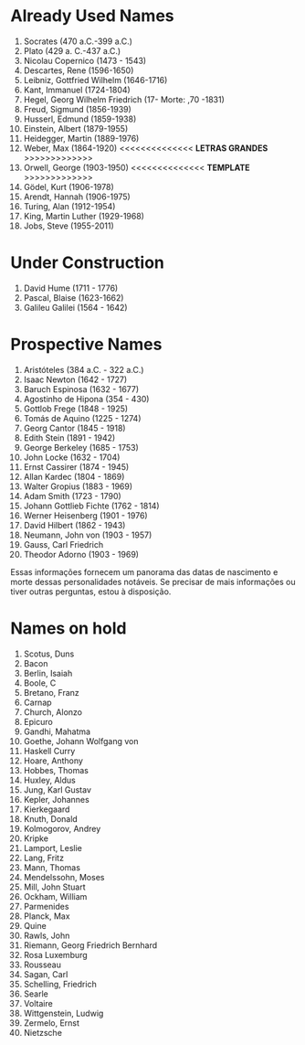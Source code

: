 # Already Used Names

1. Socrates (470 a.C.-399 a.C.)
2. Plato (429 a. C.-437 a.C.)
3.  Nicolau Copernico (1473 - 1543) 
4. Descartes, Rene (1596-1650)
5. Leibniz, Gottfried Wilhelm (1646-1716)
6. Kant, Immanuel (1724-1804)
7. Hegel, Georg Wilhelm Friedrich (17- Morte: ,70 -1831)
8.  Freud, Sigmund (1856-1939)
9.  Husserl, Edmund (1859-1938)
10. Einstein, Albert (1879-1955)
11. Heidegger, Martin (1889-1976)
12. Weber, Max (1864-1920)     <<<<<<<<<<<<<< **LETRAS GRANDES** >>>>>>>>>>>>>
13. Orwell, George (1903-1950) <<<<<<<<<<<<<< **TEMPLATE** >>>>>>>>>>>>>
14. Gödel, Kurt (1906-1978)
15. Arendt, Hannah (1906-1975)
16. Turing, Alan (1912-1954)
17. King, Martin Luther (1929-1968)
18. Jobs, Steve (1955-2011)

# Under Construction

1. David Hume (1711 - 1776) 
2. Pascal, Blaise (1623-1662) 
3. Galileu Galilei (1564 - 1642)

# Prospective Names

1. Aristóteles (384 a.C. - 322 a.C.)
2. Isaac Newton (1642 - 1727)
3. Baruch Espinosa (1632 - 1677)
4. Agostinho de Hipona (354 - 430)
5. Gottlob Frege (1848 - 1925)
6. Tomás de Aquino (1225 - 1274)
7. Georg Cantor (1845 - 1918)
8. Edith Stein (1891 - 1942)
9.  George Berkeley (1685 - 1753)
10. John Locke (1632 - 1704)
11. Ernst Cassirer (1874 - 1945)
12. Allan Kardec (1804 - 1869)
13. Walter Gropius (1883 - 1969)
14. Adam Smith (1723 - 1790)
15. Johann Gottlieb Fichte (1762 - 1814)
16. Werner Heisenberg (1901 - 1976)
17. David Hilbert (1862 - 1943)
18. Neumann, John von (1903 - 1957)
19. Gauss, Carl Friedrich
20. Theodor Adorno (1903 - 1969)

Essas informações fornecem um panorama das datas de nascimento e morte dessas personalidades notáveis. Se precisar de mais informações ou tiver outras perguntas, estou à disposição.

# Names on hold

1. Scotus, Duns
2. Bacon
3. Berlin, Isaiah
4. Boole, C
5. Bretano, Franz
6. Carnap
7. Church, Alonzo
8. Epicuro
9.  Gandhi, Mahatma
10. Goethe, Johann Wolfgang von
11. Haskell Curry
12. Hoare, Anthony
13. Hobbes, Thomas
14. Huxley, Aldus
15. Jung, Karl Gustav
16. Kepler, Johannes
17. Kierkegaard
18. Knuth, Donald
19. Kolmogorov, Andrey
20. Kripke
21. Lamport, Leslie
22. Lang, Fritz
23. Mann, Thomas
24. Mendelssohn, Moses
25. Mill, John Stuart
26. Ockham, William
27. Parmenides
28. Planck, Max
29. Quine
30. Rawls, John
31. Riemann, Georg Friedrich Bernhard
32. Rosa Luxemburg
33. Rousseau
34. Sagan, Carl
35. Schelling, Friedrich
36. Searle
37. Voltaire
38. Wittgenstein, Ludwig
39. Zermelo, Ernst
40. Nietzsche
